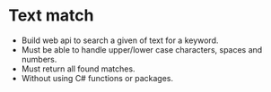 # Text match

- Build web api to search a given of text for a keyword.
- Must be able to handle upper/lower case characters, spaces and numbers.
- Must return all found matches.
- Without using C# functions or packages.
